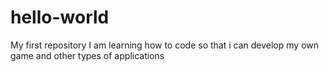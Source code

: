 # hello-world
My first repository
I am learning how to code so that i can develop my own game and other types of applications
